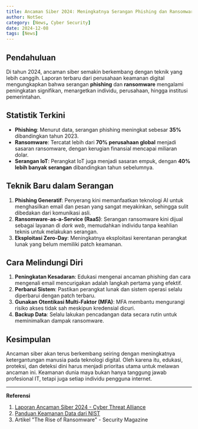 ```yaml
---
title: Ancaman Siber 2024: Meningkatnya Serangan Phishing dan Ransomware
author: NotSec
category: [News, Cyber Security]
date: 2024-12-08
tags: [News]
---
```


## Pendahuluan

Di tahun 2024, ancaman siber semakin berkembang dengan teknik yang lebih canggih. Laporan terbaru dari perusahaan keamanan digital mengungkapkan bahwa serangan **phishing** dan **ransomware** mengalami peningkatan signifikan, menargetkan individu, perusahaan, hingga institusi pemerintahan.

## Statistik Terkini

- **Phishing**: Menurut data, serangan phishing meningkat sebesar **35%** dibandingkan tahun 2023.
- **Ransomware**: Tercatat lebih dari **70% perusahaan global** menjadi sasaran ransomware, dengan kerugian finansial mencapai miliaran dolar.
- **Serangan IoT**: Perangkat IoT juga menjadi sasaran empuk, dengan **40% lebih banyak serangan** dibandingkan tahun sebelumnya.

## Teknik Baru dalam Serangan

1. **Phishing Generatif**: Penyerang kini memanfaatkan teknologi AI untuk menghasilkan email dan pesan yang sangat meyakinkan, sehingga sulit dibedakan dari komunikasi asli.
2. **Ransomware-as-a-Service (RaaS)**: Serangan ransomware kini dijual sebagai layanan di *dark web*, memudahkan individu tanpa keahlian teknis untuk melakukan serangan.
3. **Eksploitasi Zero-Day**: Meningkatnya eksploitasi kerentanan perangkat lunak yang belum memiliki patch keamanan.

## Cara Melindungi Diri

1. **Peningkatan Kesadaran**: Edukasi mengenai ancaman phishing dan cara mengenali email mencurigakan adalah langkah pertama yang efektif.
2. **Perbarui Sistem**: Pastikan perangkat lunak dan sistem operasi selalu diperbarui dengan patch terbaru.
3. **Gunakan Otentikasi Multi-Faktor (MFA)**: MFA membantu mengurangi risiko akses tidak sah meskipun kredensial dicuri.
4. **Backup Data**: Selalu lakukan pencadangan data secara rutin untuk meminimalkan dampak ransomware.

## Kesimpulan

Ancaman siber akan terus berkembang seiring dengan meningkatnya ketergantungan manusia pada teknologi digital. Oleh karena itu, edukasi, proteksi, dan deteksi dini harus menjadi prioritas utama untuk melawan ancaman ini. Keamanan dunia maya bukan hanya tanggung jawab profesional IT, tetapi juga setiap individu pengguna internet.

---

**Referensi**  
1. [Laporan Ancaman Siber 2024 - Cyber Threat Alliance](https://cyberthreatalliance.org)  
2. [Panduan Keamanan Data dari NIST](https://www.nist.gov/cybersecurity)  
3. Artikel "The Rise of Ransomware" - Security Magazine
